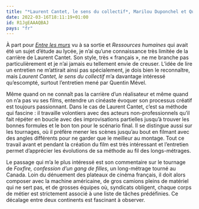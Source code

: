 ```yaml
---
title: "*Laurent Cantet, le sens du collectif*, Marilou Duponchel et Quentin Mével"
date: 2022-03-16T18:11:19+01:00
id: R1JgEAAAQBAJ
pays: "fr"
---
```


À part pour [*Entre les murs*](https://voiretmanger.fr/entre-les-murs-laurent-cantet/) vu à sa sortie et *Ressources humaines* qui avait été un sujet d’étude au lycée, je n’ai qu’une connaissance très limitée de la carrière de Laurent Cantet. Son style, très « français », ne me branche pas particulièrement et je n’ai jamais eu tellement envie de creuser. L’idée de lire un entretien ne m’attirait ainsi pas spécialement, je dois bien le reconnaître, mais *Laurent Cantet, le sens du collectif* m’a davantage intéressé qu’escompté, surtout l’entretien mené par Quentin Mével.

Même quand on ne connaît pas la carrière d’un réalisateur et même quand on n’a pas vu ses films, entendre un cinéaste évoquer son processus créatif est toujours passionnant. Dans le cas de Laurent Cantet, c’est sa méthode qui fascine : il travaille volontiers avec des acteurs non-professionnels qu’il fait répéter en boucle avec des improvisations partielles jusqu’à trouver les bonnes formules et le bon ton pour le scénario final. Il se distingue aussi sur les tournages, où il préfère mener les scènes jusqu’au bout en filmant avec des angles différents pour ne garder que le meilleur au montage. Tout ce travail avant et pendant la création du film est très intéressant et l’entretien permet d’apprécier les évolutions de sa méthode au fil des longs-métrages. 

Le passage qui m’a le plus intéressé est son commentaire sur le tournage de *Foxfire, confession d’un gang de filles*, un long-métrage tourné au Canada. Loin du dénuement des plateaux de cinéma français, il doit alors composer avec la machine américaine, de gros camions pleins de matériel qui ne sert pas, et de grosses équipes où, syndicats obligent, chaque corps de métier est strictement associé à une liste de tâches prédéfinies. Ce décalage entre deux continents est fascinant à observer. 
